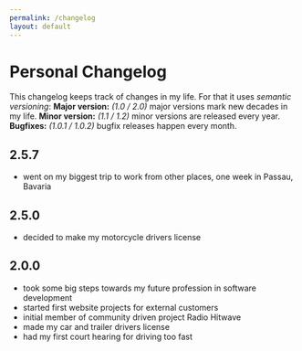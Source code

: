 ```yaml
---
permalink: /changelog
layout: default
---
```


# Personal Changelog
This changelog keeps track of changes in my life. For that it uses *semantic versioning*:
**Major version:** *(1.0 / 2.0)* major versions mark new decades in my life.
**Minor version:** *(1.1 / 1.2)* minor versions are released every year.
**Bugfixes:** *(1.0.1 / 1.0.2)* bugfix releases happen every month.

## 2.5.7
- went on my biggest trip to work from other places, one week in Passau, Bavaria
## 2.5.0
- decided to make my motorcycle drivers license
## 2.0.0
- took some big steps towards my future profession in software development
- started first website projects for external customers
- initial member of community driven project Radio Hitwave
- made my car and trailer drivers license
- had my first court hearing for driving too fast